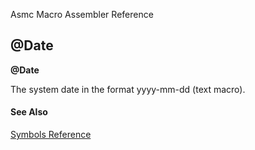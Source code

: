 Asmc Macro Assembler Reference

## @Date

**@Date**


The system date in the format yyyy-mm-dd (text macro).

#### See Also

[Symbols Reference](readme.md)